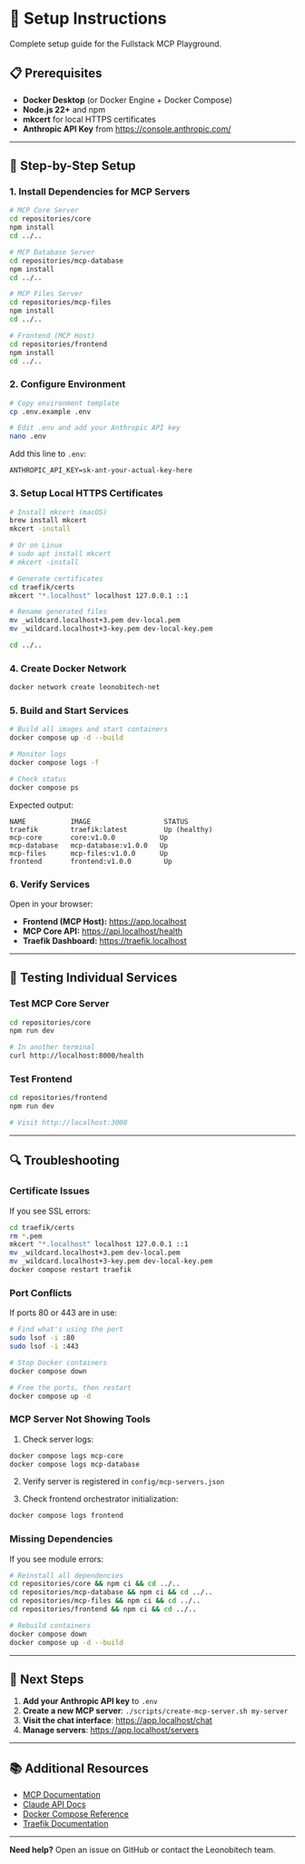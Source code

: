 # 🚀 Setup Instructions

Complete setup guide for the Fullstack MCP Playground.

## 📋 Prerequisites

- **Docker Desktop** (or Docker Engine + Docker Compose)
- **Node.js 22+** and npm
- **mkcert** for local HTTPS certificates
- **Anthropic API Key** from https://console.anthropic.com/

---

## 🔧 Step-by-Step Setup

### 1. Install Dependencies for MCP Servers

```bash
# MCP Core Server
cd repositories/core
npm install
cd ../..

# MCP Database Server
cd repositories/mcp-database
npm install
cd ../..

# MCP Files Server
cd repositories/mcp-files
npm install
cd ../..

# Frontend (MCP Host)
cd repositories/frontend
npm install
cd ../..
```

### 2. Configure Environment

```bash
# Copy environment template
cp .env.example .env

# Edit .env and add your Anthropic API key
nano .env
```

Add this line to `.env`:
```
ANTHROPIC_API_KEY=sk-ant-your-actual-key-here
```

### 3. Setup Local HTTPS Certificates

```bash
# Install mkcert (macOS)
brew install mkcert
mkcert -install

# Or on Linux
# sudo apt install mkcert
# mkcert -install

# Generate certificates
cd traefik/certs
mkcert "*.localhost" localhost 127.0.0.1 ::1

# Rename generated files
mv _wildcard.localhost+3.pem dev-local.pem
mv _wildcard.localhost+3-key.pem dev-local-key.pem

cd ../..
```

### 4. Create Docker Network

```bash
docker network create leonobitech-net
```

### 5. Build and Start Services

```bash
# Build all images and start containers
docker compose up -d --build

# Monitor logs
docker compose logs -f

# Check status
docker compose ps
```

Expected output:
```
NAME           IMAGE                  STATUS
traefik        traefik:latest         Up (healthy)
mcp-core       core:v1.0.0           Up
mcp-database   mcp-database:v1.0.0   Up
mcp-files      mcp-files:v1.0.0      Up
frontend       frontend:v1.0.0        Up
```

### 6. Verify Services

Open in your browser:

- **Frontend (MCP Host):** https://app.localhost
- **MCP Core API:** https://api.localhost/health
- **Traefik Dashboard:** https://traefik.localhost

---

## 🧪 Testing Individual Services

### Test MCP Core Server

```bash
cd repositories/core
npm run dev

# In another terminal
curl http://localhost:8000/health
```

### Test Frontend

```bash
cd repositories/frontend
npm run dev

# Visit http://localhost:3000
```

---

## 🔍 Troubleshooting

### Certificate Issues

If you see SSL errors:
```bash
cd traefik/certs
rm *.pem
mkcert "*.localhost" localhost 127.0.0.1 ::1
mv _wildcard.localhost+3.pem dev-local.pem
mv _wildcard.localhost+3-key.pem dev-local-key.pem
docker compose restart traefik
```

### Port Conflicts

If ports 80 or 443 are in use:
```bash
# Find what's using the port
sudo lsof -i :80
sudo lsof -i :443

# Stop Docker containers
docker compose down

# Free the ports, then restart
docker compose up -d
```

### MCP Server Not Showing Tools

1. Check server logs:
```bash
docker compose logs mcp-core
docker compose logs mcp-database
```

2. Verify server is registered in `config/mcp-servers.json`

3. Check frontend orchestrator initialization:
```bash
docker compose logs frontend
```

### Missing Dependencies

If you see module errors:
```bash
# Reinstall all dependencies
cd repositories/core && npm ci && cd ../..
cd repositories/mcp-database && npm ci && cd ../..
cd repositories/mcp-files && npm ci && cd ../..
cd repositories/frontend && npm ci && cd ../..

# Rebuild containers
docker compose down
docker compose up -d --build
```

---

## 🎯 Next Steps

1. **Add your Anthropic API key** to `.env`
2. **Create a new MCP server**: `./scripts/create-mcp-server.sh my-server`
3. **Visit the chat interface**: https://app.localhost/chat
4. **Manage servers**: https://app.localhost/servers

---

## 📚 Additional Resources

- [MCP Documentation](https://modelcontextprotocol.io/)
- [Claude API Docs](https://docs.anthropic.com/)
- [Docker Compose Reference](https://docs.docker.com/compose/)
- [Traefik Documentation](https://doc.traefik.io/traefik/)

---

**Need help?** Open an issue on GitHub or contact the Leonobitech team.
